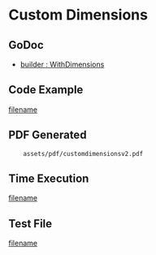 # Custom Dimensions

## GoDoc
* [builder : WithDimensions](https://pkg.go.dev/github.com/huabtc/maroto/v2/pkg/config#CfgBuilder.WithDimensions)

## Code Example
[filename](../../assets/examples/customdimensions/v2/main.go ':include :type=code')

## PDF Generated
```pdf
	assets/pdf/customdimensionsv2.pdf
```
## Time Execution
[filename](../../assets/text/customdimensionsv2.txt  ':include :type=code')

## Test File
[filename](https://raw.githubusercontent.com/johnfercher/maroto/master/test/maroto/examples/customdimensions.json  ':include :type=code')
